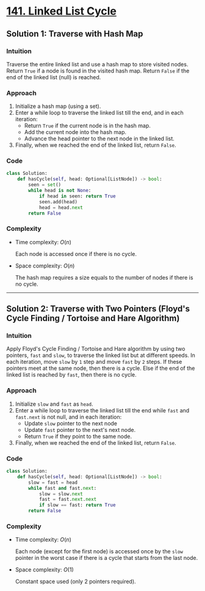 # [141. Linked List Cycle](https://leetcode.com/problems/linked-list-cycle/solutions/4103808/linked-list-cycle-python-easy-explanations/)

## Solution 1: Traverse with Hash Map

### Intuition

Traverse the entire linked list and use a hash map to store visited nodes. Return `True` if a node is found in the visited hash map. Return `False` if the end of the linked list (null) is reached.

### Approach

1. Initialize a hash map (using a set).
1. Enter a while loop to traverse the linked list till the end, and in each iteration:
    - Return `True` if the current node is in the hash map.
    - Add the current node into the hash map.
    - Advance the head pointer to the next node in the linked list.
1. Finally, when we reached the end of the linked list, return `False`.

### Code

```python
class Solution:
    def hasCycle(self, head: Optional[ListNode]) -> bool:
        seen = set()
        while head is not None:
            if head in seen: return True
            seen.add(head)
            head = head.next
        return False
```

### Complexity

- Time complexity: $O(n)$

  Each node is accessed once if there is no cycle.

- Space complexity: $O(n)$

  The hash map requires a size equals to the number of nodes if there is no cycle.

---

## Solution 2: Traverse with Two Pointers (Floyd's Cycle Finding / Tortoise and Hare Algorithm)

### Intuition

Apply Floyd's Cycle Finding / Tortoise and Hare algorithm by using two pointers, `fast` and `slow`, to traverse the linked list but at different speeds. In each iteration, move `slow` by `1` step and move `fast` by `2` steps. If these pointers meet at the same node, then there is a cycle. Else if the end of the linked list is reached by `fast`, then there is no cycle.

### Approach

1. Initialize `slow` and `fast` as `head`.
1. Enter a while loop to traverse the linked list till the end while `fast` and `fast.next` is not null, and in each iteration:
    - Update `slow` pointer to the next node
    - Update `fast` pointer to the next's next node.
    - Return `True` if they point to the same node.
1. Finally, when we reached the end of the linked list, return `False`.

### Code

```python
class Solution:
    def hasCycle(self, head: Optional[ListNode]) -> bool:
        slow = fast = head
        while fast and fast.next:
            slow = slow.next
            fast = fast.next.next
            if slow == fast: return True
        return False
```

### Complexity

- Time complexity: $O(n)$

  Each node (except for the first node) is accessed once by the `slow` pointer in the worst case if there is a cycle that starts from the last node.

- Space complexity: $O(1)$

  Constant space used (only 2 pointers required).
